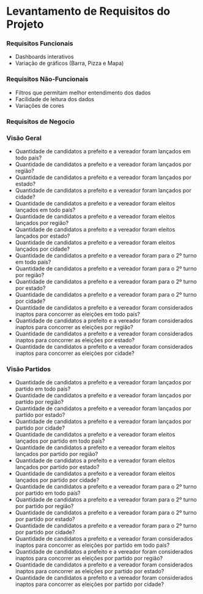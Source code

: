 # Levantamento de Requisitos do Projeto #

### Requisitos Funcionais ###

* Dashboards interativos
* Variação de gráficos (Barra, Pizza e Mapa)

### Requisitos Não-Funcionais ###

* Filtros que permitam melhor entendimento dos dados
* Facilidade de leitura dos dados
* Variações de cores

### Requisitos de Negocio ###

### Visão Geral ###

* Quantidade de candidatos a prefeito e a vereador foram lançados em todo país?
* Quantidade de candidatos a prefeito e a vereador foram lançados por região?
* Quantidade de candidatos a prefeito e a vereador foram lançados por estado?
* Quantidade de candidatos a prefeito e a vereador foram lançados por cidade?
* Quantidade de candidatos a prefeito e a vereador foram eleitos lançados em todo país?
* Quantidade de candidatos a prefeito e a vereador foram eleitos lançados por região?
* Quantidade de candidatos a prefeito e a vereador foram eleitos lançados por estado?
* Quantidade de candidatos a prefeito e a vereador foram eleitos lançados por cidade?
* Quantidade de candidatos a prefeito e a vereador foram para o 2º turno em todo país?
* Quantidade de candidatos a prefeito e a vereador foram para o 2º turno por região?
* Quantidade de candidatos a prefeito e a vereador foram para o 2º turno por estado?
* Quantidade de candidatos a prefeito e a vereador foram para o 2º turno por cidade?
* Quantidade de candidatos a prefeito e a vereador foram considerados inaptos para concorrer as eleições em todo país?
* Quantidade de candidatos a prefeito e a vereador foram considerados inaptos para concorrer as eleições por região?
* Quantidade de candidatos a prefeito e a vereador foram considerados inaptos para concorrer as eleições por estado?
* Quantidade de candidatos a prefeito e a vereador foram considerados inaptos para concorrer as eleições por cidade?

### Visão Partidos ###

* Quantidade de candidatos a prefeito e a vereador foram lançados por partido em todo país?
* Quantidade de candidatos a prefeito e a vereador foram lançados por partido por região?
* Quantidade de candidatos a prefeito e a vereador foram lançados por partido por estado?
* Quantidade de candidatos a prefeito e a vereador foram lançados por partido por cidade?
* Quantidade de candidatos a prefeito e a vereador foram eleitos lançados por partido em todo país?
* Quantidade de candidatos a prefeito e a vereador foram eleitos lançados por partido por região?
* Quantidade de candidatos a prefeito e a vereador foram eleitos lançados por partido por estado?
* Quantidade de candidatos a prefeito e a vereador foram eleitos lançados por partido por cidade?
* Quantidade de candidatos a prefeito e a vereador foram para o 2º turno por partido em todo país?
* Quantidade de candidatos a prefeito e a vereador foram para o 2º turno por partido por região?
* Quantidade de candidatos a prefeito e a vereador foram para o 2º turno por partido por estado?
* Quantidade de candidatos a prefeito e a vereador foram para o 2º turno por partido por cidade?
* Quantidade de candidatos a prefeito e a vereador foram considerados inaptos para concorrer as eleições por partido em todo país?
* Quantidade de candidatos a prefeito e a vereador foram considerados inaptos para concorrer as eleições por partido por região?
* Quantidade de candidatos a prefeito e a vereador foram considerados inaptos para concorrer as eleições por partido por estado?
* Quantidade de candidatos a prefeito e a vereador foram considerados inaptos para concorrer as eleições por partido por cidade?

